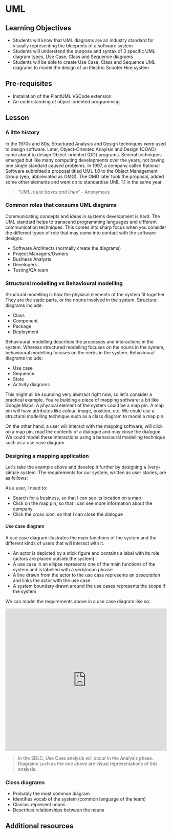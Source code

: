 # UML

## Learning Objectives

- Students will know that UML diagrams are an industry standard for visually representing the blueprints of a software system
- Students will understand the purpose and syntax of 3 specific UML diagram types, Use Case, Class and Sequence diagrams
- Students will be able to create Use Case, Class and Sequence UML diagrams to model the design of an Electric Scooter Hire system

## Pre-requisites

- Installation of the PlantUML VSCode extension
- An understanding of object-oriented programming

## Lesson

### A litte history

In the 1970s and 80s, Structured Analysis and Design techniques were used to design software. Later, Object-Oriented Anaylsis and Design (OOAD) came about to design Object-oriented (OO) programs. Several techniques emerged but like many computing developments over the years, not having one single standard caused problems. In 1997, a company called Rational Software submitted a proposal titled UML 1.0 to the Object Management Group (yep, abbreviated as OMG). The OMG later took the proposal, added some other elements and went on to standardise UML 1.1 in the same year.

> _"UML is just boxes and lines"_ - Anonymous

### Common roles that consume UML diagrams

Communicating concepts and ideas in systems development is hard. The UML standard helps to transcend programming languages and different communication techniques. This comes into sharp focus when you consider the different types of role that may come into contact with the software designs:

- Software Architects (normally create the diagrams)
- Project Managers/Owners
- Business Analysts
- Developers
- Testing/QA team

### Structural modelling vs Behavioural modelling

Structural modelling is how the physical elements of the system fit together. They are the static parts, or the nouns involved in the system. Structural diagrams include:

- Class
- Component
- Package
- Deployment

Behavioural modelling describes the processes and interactions in the system. Whereas structured modelling focuses on the nouns in the system, behavioural modelling focuses on the verbs in the system. Behavioural diagrams include:

- Use case
- Sequence
- State
- Activity diagrams

This might all be sounding very abstract right now, so let's consider a practical example. You're building a piece of mapping software; a bit like Google Maps. A physical element of the system could be a map pin. A map pin will have attributes like colour, image, position, etc. We could use a structural modelling technique such as a class diagram to model a map pin.

On the other hand, a user will interact with the mapping software, will click on a map pin, read the contents of a dialogue and may close the dialogue. We could model these interactions using a behavioural modelling technique such as a use case diagram.

### Designing a mapping application

Let's take the example above and develop it further by designing a (very) simple system. The requirements for our system, written as user stories, are as follows:

As a user, I need to:

- Search for a business, so that I can see its location on a map
- Click on the map pin, so that I can see more information about the company
- Click the cross icon, so that I can close the dialogue

#### Use case diagram

A use case diagram illustrates the main functions of the system and the different kinds of users that will interact with it.

- An actor is depicted by a stick figure and contains a label with its role (actors are placed outside the system)
- A use case in an ellipse represents one of the main functions of the system and is labelled with a verb/noun phrase
- A line drawn from the actor to the use case represents an _association_ and links the actor with the use case
- A system boundary drawn around the use cases represents the scope if the system

We can model the requirements above in a use case diagram like so:

<iframe frameborder="0" style="width:100%;height:443px;" src="https://viewer.diagrams.net/?highlight=0000ff&edit=_blank&layers=1&nav=1&title=usecase_map.drawio#RzVfLbuMgFP2aLDvyIw932SZtZ9FK1WSkeeyIubVRMFgYJ%2FF8%2FVzH2LGN0zZVH1kZDvgC51wOMPLnye5OkTR%2BkBT4yHPobuQvRp7n%2BtMZfkqkqJCZP66ASDFqOh2AJfsHBnQMmjMKWaejlpJrlnbBUAoBoe5gRCm57XZ7krw7akoisIBlSLiN%2FmJUxxUaTJwD%2Fh1YFNcju45pSUjd2QBZTKjctiD%2FZuTPlZS6KiW7OfCSvJqX6r%2FbI63NxBQI%2FZofFhfF%2BhbuxWyy%2BDn9m8abeC0vTJQN4blZ8DzPtExAmUnromYC55%2BWxTzhV6GWauRfb0BphlzdkxXwR5kxzaTALiupMUarwxVnUdmgZYporBOOFReLMtecCZg36jkI2iurp4nhYNeCzErvAGesVYFd6tZaIJN2XmDq24OIvoHiln5TgxGTNlET%2BcAsFgy5JxA9sYheAlFhjNiqnLcgCViUY1zMc6xcb2OmYZmSsGzZ4lbr0vgOjPk9xlzfZsz1BigLPoqyqUWZTZCgV%2BUmx5qQArqkIBeq%2BF3m1DfnMqiBP3sgQBsywGJn0q6qFe3aIyiGi8Hd8EJmaqIi0C%2FrD7RjN7YaLbYnA2TXmAJONNt0TWpIATPCo2Q440bsxl7726MOkclchWD%2BaptKL1A%2Fa5rAdaCKGCvQPiGaZb89R2a2f3EWrvf%2Bm5ZSMXFWu2rIhz53VwUDjElko2aMMsJllJ%2BXGY2%2F3Ixc%2B6Q8zY3ebh3BWVtHI9XJ1jE9ovEnWYfrfZmis%2FNW1J2%2BUdFxP9DnKuq9QtFsyxJO9lJmOB1tXhzvdO30%2Bpco1%2FYt3xmQcuw9Y1xmuB94QyYi4nDaeEOZM%2B6NRjjecQTRgBdyQbMPEce%2Bzj3sD5xsfw9mIirLRaYhsURD9nV372VayTU%2BG3j5Dqn35hPjvAcR8%2FDg8KQH3iMJo5QfO9JUyQXQj8uOy4FDbTag1nO5ceRQw%2BrhZVlJeHif%2Bzf%2FAQ%3D%3D"></iframe>

> In the SDLC, Use Case analysis will occur in the Analysis phase. Diagrams such as the one above are visual representations of this analysis.

### Class diagrams

- Probably the most common diagram
- Identifies vocab of the system (common language of the team)
- Classes represent nouns
- Describes relationships between the nouns

## Additional resources
